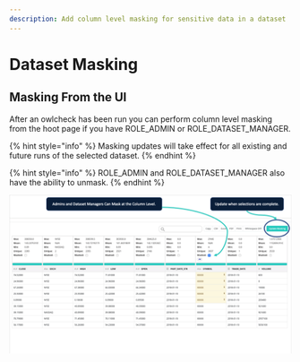 ```yaml
---
description: Add column level masking for sensitive data in a dataset
---
```

# Dataset Masking

## Masking From the UI

After an owlcheck has been run you can perform column level masking from the hoot page if you have ROLE_ADMIN or ROLE_DATASET_MANAGER.

{% hint style="info" %}
Masking updates will take effect for all existing and future runs of the selected dataset.
{% endhint %}

{% hint style="info" %}
ROLE_ADMIN and ROLE_DATASET_MANAGER also have the ability to unmask. 
{% endhint %}

![](<../.gitbook/assets/Screen Shot 2019-09-05 at 10.21.44 PM.png>)

